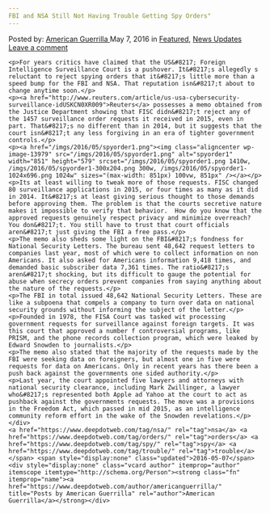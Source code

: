 ```yaml
---
FBI and NSA Still Not Having Trouble Getting Spy Orders"
---
```

<article class="post-listing post-13978 post type-post status-publish format-standard has-post-thumbnail hentry  tag-nsa tag-orders tag-spy tag-trouble">
    <div class="post-inner">
        <span>Posted by: <a href="https://www.deepdotweb.com/author/americanguerrilla/" title="">American Guerrilla </a></span>
    <span>May 7, 2016</span>
    <span>in <a href="https://www.deepdotweb.com/category/deepdot-news/" rel="category tag">Featured</a>, <a href="https://www.deepdotweb.com/category/news-updates/" rel="category tag">News Updates</a></span>
    <span><a href="https://www.deepdotweb.com/2016/05/07/fbi-nsa-still-not-trouble-getting-spy-orders/#respond">Leave a comment</a></span>
    </p>
    <div class="clear"></div>
    
    <p>For years critics have claimed that the US&#8217; Foreign Intelligence Surveillance Court is a pushover. It&#8217;s allegedly s reluctant to reject spying orders that it&#8217;s little more than a speed bump for the FBI and NSA. That reputation isn&#8217;t about to change anytime soon.</p>
    <p><a href="http://www.reuters.com/article/us-usa-cybersecurity-surveillance-idUSKCN0XR009">Reuters</a> possesses a memo obtained from the Justice Department showing that FISC didn&#8217;t reject any of the 1457 surveillance order requests it received in 2015, even in part. That&#8217;s no different than in 2014, but it suggests that the court isn&#8217;t any less forgiving in an era of tighter government controls.</p>
    <p><a href="/imgs/2016/05/spyorder1.png"><img class="aligncenter wp-image-13979" src="/imgs/2016/05/spyorder1.png" alt="spyorder1" width="851" height="579" srcset="/imgs/2016/05/spyorder1.png 1410w, /imgs/2016/05/spyorder1-300x204.png 300w, /imgs/2016/05/spyorder1-1024x696.png 1024w" sizes="(max-width: 851px) 100vw, 851px" /></a></p>
    <p>Its at least willing to tweak more of those requests. FISC changed 80 surveillance applications in 2015, or four times as many as it did in 2014. It&#8217;s at least giving serious thought to those demands before approving them. The problem is that the courts secretive nature makes it impossible to verify that behavior.  How do you know that the approved requests genuinely respect privacy and minimize overreach? You don&#8217;t. You still have to trust that court officials aren&#8217;t just giving the FBI a free pass.</p>
    <p>The memo also sheds some light on the FBI&#8217;s fondness for National Security Letters. The bureau sent 48,642 request letters to companies last year, most of which were to collect information on non Americans. It also asked for Americans information 9,418 times, and demanded basic subscriber data 7,361 times. The ratio&#8217;s aren&#8217;t shocking, but its difficult to gauge the potential for abuse when secrecy orders prevent companies from saying anything about the nature of the requests.</p>
    <p>The FBI in total issued 48,642 National Security Letters. These are like a subpoena that compels a company to turn over data on national security grounds without informing the subject of the letter.</p>
    <p>Founded in 1978, the FISA Court was tasked wit processing government requests for surveillance against foreign targets. It was this court that approved a number f controversial programs, like PRISM, and the phone records collection program, which were leaked by Edward Snowden to journalists.</p>
    <p>The memo also stated that the majority of the requests made by the FBI were seeking data on foreigners, but almost one in five were requests for data on Americans. Only in recent years has there been a push back against the governments one sided authority.</p>
    <p>Last year, the court appointed five lawyers and attorneys with national security clearance, including Mark Zwillinger, a lawyer who&#8217;s represented both Apple ad Yahoo at the court to act as pushback against the governments requests. The move was a provisions in the Freedom Act, which passed in mid 2015, as an intelligence community reform effort in the wake of the Snowden revelations.</p>
    </div>
    <a href="https://www.deepdotweb.com/tag/nsa/" rel="tag">nsa</a> <a href="https://www.deepdotweb.com/tag/orders/" rel="tag">orders</a> <a href="https://www.deepdotweb.com/tag/spy/" rel="tag">spy</a> <a href="https://www.deepdotweb.com/tag/trouble/" rel="tag">trouble</a></span> <span style="display:none" class="updated">2016-05-07</span>
    <div style="display:none" class="vcard author" itemprop="author" itemscope itemtype="http://schema.org/Person"><strong class="fn" itemprop="name"><a href="https://www.deepdotweb.com/author/americanguerrilla/" title="Posts by American Guerrilla" rel="author">American Guerrilla</a></strong></div>
    
